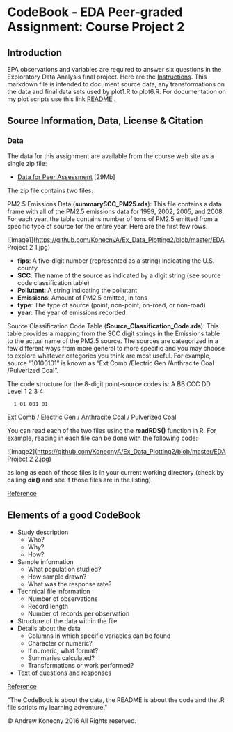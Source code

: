 # CodeBook - EDA Peer-graded Assignment: Course Project 2 #

## Introduction ##
EPA observations and variables are required to  answer six questions in the Exploratory Data Analysis final project.  Here are the [Instructions](https://github.com/KonecnyA/Ex_Data_Plotting2/blob/master/Instructions.md "EDA Project 2 Instructions").  This markdown file is intended to  document source data, any transformations on the data and final data sets used by plot1.R to plot6.R. For documentation on my plot scripts use this link [README](https://github.com/KonecnyA/Ex_Data_Plotting2/blob/master/README.md "EDA Project 2 README") .

## Source Information, Data, License & Citation ##
### Data ###
The data for this assignment are available from the course web site as a single zip file:

- [Data for Peer Assessment](https://d396qusza40orc.cloudfront.net/exdata%2Fdata%2FNEI_data.zip "Data for Peer Assessment") [29Mb]

The zip file contains two files:

PM2.5 Emissions Data (**summarySCC\_PM25.rds**): This file contains a data frame with all of the PM2.5 emissions data for 1999, 2002, 2005, and 2008. For each year, the table contains number of tons of PM2.5 emitted from a specific type of source for the entire year. Here are the first few rows.

![Image1](https://github.com/KonecnyA/Ex_Data_Plotting2/blob/master/EDA Project 2 1.jpg)

- **fips**: A five-digit number (represented as a string) indicating the U.S. county
- **SCC**: The name of the source as indicated by a digit string (see source code classification table)
- **Pollutant**: A string indicating the pollutant
- **Emissions**: Amount of PM2.5 emitted, in tons
- **type**: The type of source (point, non-point, on-road, or non-road)
- **year**: The year of emissions recorded

Source Classification Code Table (**Source\_Classification\_Code.rds**): This table provides a mapping from the SCC digit strings in the Emissions table to the actual name of the PM2.5 source. The sources are categorized in a few different ways from more general to more specific and you may choose to explore whatever categories you think are most useful. For example, source “10100101” is known as “Ext Comb /Electric Gen /Anthracite Coal /Pulverized Coal”.

The code structure for the 8-digit point-source codes is:
      A BB CCC DD
Level 1  2   3  4

      1 01 001 01
Ext Comb /
Electric Gen /
Anthracite Coal /
Pulverized Coal

You can read each of the two files using the **readRDS()** function in R. For example, reading in each file can be done with the following code:

![Image2](https://github.com/KonecnyA/Ex_Data_Plotting2/blob/master/EDA Project 2 2.jpg)

as long as each of those files is in your current working directory (check by calling **dir()** and see if those files are in the listing).


[Reference](http://www.state.nj.us/dep/aqm/es/scc.pdf "Organizations of SCCs")
## Elements of a good CodeBook ##
- Study description
	- Who?
	- Why?
	- How?
- Sample information
	- What population studied?
	- How sample drawn?
	- What was the response rate?
- Technical file information
	- Number of observations
	- Record length
	- Number of records per observation
- Structure of the data within the file
- Details about the data
	- Columns in which specific variables can be found
	- Character or numeric?
	- If numeric, what format?
	- Summaries calculated?
	- Transformations or work performed?
- Text of questions and responses

[Reference](http://dss.princeton.edu/online_help/analysis/codebook.htm)

"The CodeBook is about the data, the README is about the code and the .R file scripts my learning adventure."

© Andrew Konecny 2016 All Rights reserved.